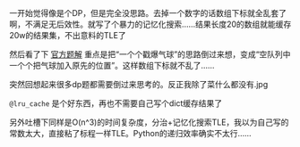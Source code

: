 
一开始觉得像是个DP，但是完全没思路。去掉一个数字的话数组下标就全乱套了啊，不满足无后效性。就写了个暴力的记忆化搜索……结果长度20的数组就能缓存20w的结果集，不出意料的TLE了

然后看了下 [官方题解](https://leetcode-cn.com/problems/burst-balloons/solution/chuo-qi-qiu-by-leetcode-solution/) 重点是把“一个个戳爆气球”的思路倒过来想，变成“空队列中一个个把气球加入原先的位置”。这样数组下标就不乱了……

突然回想起来很多dp题都需要倒过来思考的。反正我除了菜什么都没有.jpg

``@lru_cache`` 是个好东西，再也不需要自己写个dict缓存结果了

另外吐槽下同样是O(n^3)的时间复杂度，分治+记忆化搜索TLE，我以为自己写的常数太大，直接粘了标程一样TLE。Python的递归效率确实不太行……
